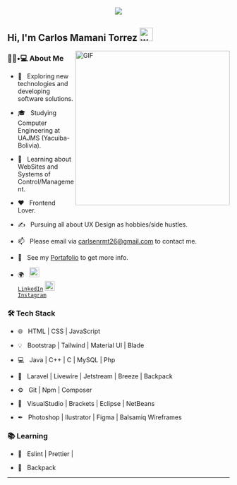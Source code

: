 <h1 align="center">
  <a href="https://git.io/typing-svg">
    <img src="https://readme-typing-svg.herokuapp.com/?lines=Welcome!;This+is+My+Repo....;Nice+to+meet+you!&center=true&size=30">
  </a>
</h1>
<h2>Hi, I'm Carlos Mamani Torrez  <img alt="wave" src="https://raw.githubusercontent.com/MartinHeinz/MartinHeinz/master/wave.gif" width="30"></h2>
 
 <img alt="GIF" width="350" align="right" src="https://i.pinimg.com/originals/e4/26/70/e426702edf874b181aced1e2fa5c6cde.gif" />

<h3> 👨🏻•💻 About Me </h3>

- 🤔 &nbsp; Exploring new technologies and developing software solutions.

- 🎓 &nbsp; Studying Computer Engineering at UAJMS (Yacuiba-Bolivia).

- 🌱 &nbsp; Learning about WebSites and Systems of Control/Management.

- ❤ &nbsp; Frontend Lover.

- ✍️ &nbsp; Pursuing all about UX Design as hobbies/side hustles.
 
- 📫 &nbsp; Please email via carlsenrmt26@gmail.com to contact me.

- 📝 &nbsp; See my [Portafolio](https://https://portafolio-grillo.vercel.app/) to get more info.

- 🌍 &nbsp;  <code><a href="https://www.linkedin.com/in/carlos-torrez-564a741a1/" title="LinkedIn"><img width="22" src="https://github.com/zumrudu-anka/zumrudu-anka/blob/master/images/linkedin.svg"> LinkedIn</a></code>
  <code><a href="https://www.instagram.com/grillo.26/" title="Instagram Profile"><img width="22" src="https://github.com/zumrudu-anka/zumrudu-anka/blob/master/images/instagram.svg"> Instagram</a></code>
  


<h3>🛠 Tech Stack</h3>

- 🌐 &nbsp; HTML | CSS | JavaScript 

- 💡 &nbsp; Bootstrap | Tailwind | Material UI | Blade

- 💻 &nbsp; Java | C++ | C | MySQL | Php 

- 🔨 &nbsp; Laravel | Livewire | Jetstream | Breeze | Backpack

- ⚙️ &nbsp; Git | Npm | Composer

- 🔧 &nbsp; VisualStudio | Brackets | Eclipse | NetBeans

- ✒ &nbsp; Photoshop | Ilustrator | Figma | Balsamiq Wireframes


<h3>📚 Learning</h3>

- 🔧 &nbsp; Eslint | Prettier |

- 🧷 &nbsp; Backpack  

<hr>
<!--
<h3>&#x1f4c8  Git Stats</h3>
<br>
<a href="https://github.com/Pranjaljain0/Pranjaljain0">
  <img align="center" width="350" src="https://github-readme-stats.vercel.app/api/top-langs/?username=Pranjaljain0&hide=css,hack&title_color=ffffff&text_color=c9cacc&icon_color=2bbc8a&bg_color=1d1f21" />
</a>
<a href="https://github-readme-stats.vercel.app/api?username=iamirulofficial&show_icons=true&title_color=fff&icon_color=79ff97&text_color=9f9f9f&bg_color=151515">
  <img align="right" width="500" src="https://github-readme-stats.vercel.app/api?username=iamirulofficial&show_icons=true&title_color=fff&icon_color=79ff97&text_color=9f9f9f&bg_color=151515" />
</a>
<h3> 🛠 &nbsp;Tech Stack</h3>

<br/>

**Grillo26/Grillo26** is a ✨ _special_ ✨ repository because its `README.md` (this file) appears on your GitHub profile.

